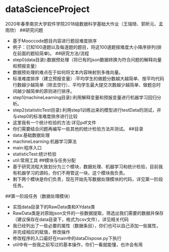 # dataScienceProject
2020年春季南京大学软件学院2018级数据科学基础大作业（王瑞琦、郭昕元、孟雨欣）
##研究问题
- 基于Mooccode题目内容进行题目难度排序
- 例子：已知100道题以及每道题的题目，将这100道题按难度大小降序排列(排在前面的题较简单)。
##研究方法/流程
- step0(data目录):数据预处理（将已有的json数据转换为符合问题的解释向量和预报变量）
- 数据预处理的难点在于如何将文本内容映射到多维向量。
- 标准难度排序（建立预报变量）:平均学生的做题分数越大越简单、按平均代码行数越少越简单（除去空行）、平均学生最大提交次数越少越简单、做题总时间越少越简单的原则进行排序。
- step1(machineLearning目录):利用解释变量和预报变量进行机器学习回归分析。
- step2(statisticTest目录):利用step1训练出来的模型进行testData的测试，并与step0的标准难度排序进行比较
- 这里我有一个统计检验的方法:详见pdf文件
- 你们需要结合问题再编写一些其他的统计检验方法并测试。
##目录
- data:基础数据处理
- machineLearning:机器学习算法
- main:程序入口
- statisticTest:统计检验
- util:常用工具
##模块与任务分配
- 基于研究流程大致划分为三个模块，数据处理、机器学习和统计检验，目前我有机器学习的源码，你们不用管这一块，这个模块我负责。
- 剩下两个模块是你们负责，现在开始先写数据处理模块的代码，详见第一阶段任务。

##第一阶段任务（数据处理模块）
- 实现data目录下的RawData类和XYdata类
- RawData类是对原始json文件的一些数据提取，筛选出我们需要的数据并保存（建议保存在data目录下，格式为csv文件），详见相关代码
- 我已经列出了一些必要的属性（数据条目），你们也可以自己添加一些属性，并完成相应的赋值，修改操作
- 修改程序的入口最好在main中的dataDispose.py下执行
- util中有一些我之前写过的基本操作，你们一看就能懂，也许会有用


